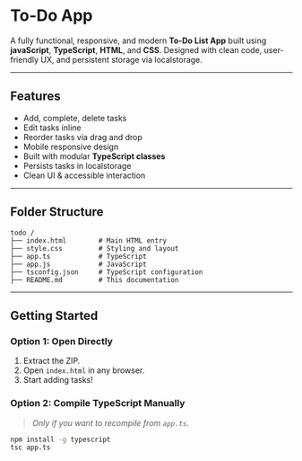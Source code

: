 
# To-Do App

A fully functional, responsive, and modern **To-Do List App** built using **javaScript**, **TypeScript**, **HTML**, and **CSS**. Designed with clean code, user-friendly UX, and persistent storage via localstorage.

---

## Features

- Add, complete, delete tasks
- Edit tasks inline
- Reorder tasks via drag and drop
- Mobile responsive design
- Built with modular **TypeScript classes**
- Persists tasks in localstorage
- Clean UI & accessible interaction

---

## Folder Structure

```
todo /
├── index.html        # Main HTML entry
├── style.css         # Styling and layout
├── app.ts            # TypeScript 
├── app.js            # JavaScript 
├── tsconfig.json     # TypeScript configuration
├── README.md         # This documentation
```

---

## Getting Started

### Option 1: Open Directly

1. Extract the ZIP.
2. Open `index.html` in any browser.
3. Start adding tasks!

### Option 2: Compile TypeScript Manually

> _Only if you want to recompile from `app.ts`._

```bash
npm install -g typescript
tsc app.ts
```
